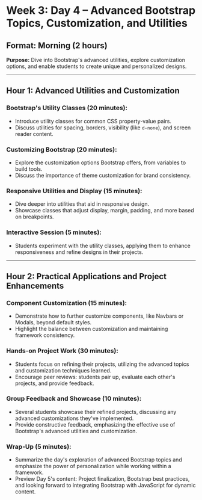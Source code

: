 # Week 3: Day 4 – Advanced Bootstrap Topics, Customization, and Utilities

## Format: Morning (2 hours)

**Purpose:** Dive into Bootstrap's advanced utilities, explore customization options, and enable students to create unique and personalized designs.

---

## Hour 1: Advanced Utilities and Customization

### Bootstrap's Utility Classes (20 minutes):

- Introduce utility classes for common CSS property-value pairs.
- Discuss utilities for spacing, borders, visibility (like `d-none`), and screen reader content.

### Customizing Bootstrap (20 minutes):

- Explore the customization options Bootstrap offers, from variables to build tools.
- Discuss the importance of theme customization for brand consistency.

### Responsive Utilities and Display (15 minutes):

- Dive deeper into utilities that aid in responsive design.
- Showcase classes that adjust display, margin, padding, and more based on breakpoints.

### Interactive Session (5 minutes):

- Students experiment with the utility classes, applying them to enhance responsiveness and refine designs in their projects.

---

## Hour 2: Practical Applications and Project Enhancements

### Component Customization (15 minutes):

- Demonstrate how to further customize components, like Navbars or Modals, beyond default styles.
- Highlight the balance between customization and maintaining framework consistency.

### Hands-on Project Work (30 minutes):

- Students focus on refining their projects, utilizing the advanced topics and customization techniques learned.
- Encourage peer reviews: students pair up, evaluate each other's projects, and provide feedback.

### Group Feedback and Showcase (10 minutes):

- Several students showcase their refined projects, discussing any advanced customizations they've implemented.
- Provide constructive feedback, emphasizing the effective use of Bootstrap's advanced utilities and customization.

### Wrap-Up (5 minutes):

- Summarize the day's exploration of advanced Bootstrap topics and emphasize the power of personalization while working within a framework.
- Preview Day 5's content: Project finalization, Bootstrap best practices, and looking forward to integrating Bootstrap with JavaScript for dynamic content.

